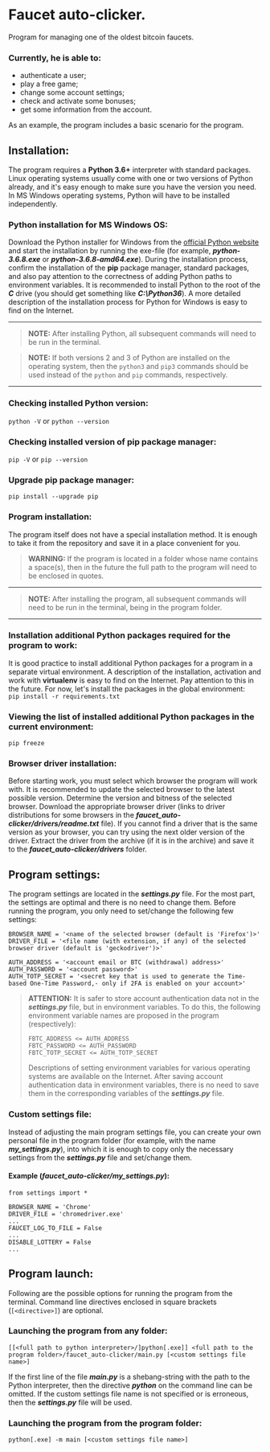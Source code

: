 # Faucet auto-clicker.

Program for managing one of the oldest bitcoin faucets.

### Currently, he is able to:
* authenticate a user;
* play a free game;
* change some account settings;
* check and activate some bonuses;
* get some information from the account.

As an example, the program includes a basic scenario for the program.

## Installation:
The program requires a **Python 3.6+** interpreter with standard packages. Linux operating systems usually come with one
or two versions of Python already, and it's easy enough to make sure you have the version you need. In MS Windows
operating systems, Python will have to be installed independently.

### Python installation for MS Windows OS:
Download the Python installer for Windows from the
[official Python website](https://www.python.org/downloads/windows/ "Download page Python for MS Windows") and start the
installation by running the exe-file (for example, _**python-3.6.8.exe**_ or _**python-3.6.8-amd64.exe**_). During the
installation process, confirm the installation of the **pip** package manager, standard packages, and also pay attention
to the correctness of adding Python paths to environment variables. It is recommended to install Python to the root of
the _**C**_ drive (you should get something like _**C:\Python36**_). A more detailed description of the installation
process for Python for Windows is easy to find on the Internet.

---
>**NOTE:** After installing Python, all subsequent commands will need to be run in the terminal.

>**NOTE:** If both versions 2 and 3 of Python are installed on the operating system, then the `python3` and `pip3`
> commands should be used instead of the `python` and `pip` commands, respectively.
---

### Checking installed Python version:
`python -V` or `python --version`

### Checking installed version of pip package manager:
`pip -V` or `pip --version`

### Upgrade pip package manager:
`pip install --upgrade pip`

### Program installation:
The program itself does not have a special installation method.
It is enough to take it from the repository and save it in a place convenient for you.
>**WARNING:** If the program is located in a folder whose name contains a space(s), then in the future the full path to
> the program will need to be enclosed in quotes.

---
>**NOTE:** After installing the program, all subsequent commands will need to be run in the terminal, being in the
> program folder.
---

### Installation additional Python packages required for the program to work:
It is good practice to install additional Python packages for a program in a separate virtual environment. A description
of the installation, activation and work with **virtualenv** is easy to find on the Internet. Pay attention to this in
the future. For now, let's install the packages in the global environment:  
`pip install -r requirements.txt`

### Viewing the list of installed additional Python packages in the current environment:
`pip freeze`

### Browser driver installation:
Before starting work, you must select which browser the program will work with. It is recommended to update the selected
browser to the latest possible version. Determine the version and bitness of the selected browser. Download the
appropriate browser driver (links to driver distributions for some browsers in the
_**faucet_auto-clicker/drivers/readme.txt**_ file). If you cannot find a driver that is the same version as your
browser, you can try using the next older version of the driver. Extract the driver from the archive (if it is in the
archive) and save it to the _**faucet_auto-clicker/drivers**_ folder.

## Program settings:
The program settings are located in the _**settings.py**_ file. For the most part, the settings are optimal and there is
no need to change them. Before running the program, you only need to set/change the following few settings:

    BROWSER_NAME = '<name of the selected browser (default is 'Firefox')>'
    DRIVER_FILE = '<file name (with extension, if any) of the selected browser driver (default is 'geckodriver')>'
    
    AUTH_ADDRESS = '<account email or BTC (withdrawal) address>'
    AUTH_PASSWORD = '<account password>'
    AUTH_TOTP_SECRET = '<secret key that is used to generate the Time-based One-Time Password,- only if 2FA is enabled on your account>'

>**ATTENTION:** It is safer to store account authentication data not in the _**settings.py**_ file, but in
> environment variables. To do this, the following environment variable names are proposed in the program
> (respectively):
> 
>     FBTC_ADDRESS <= AUTH_ADDRESS
>     FBTC_PASSWORD <= AUTH_PASSWORD
>     FBTC_TOTP_SECRET <= AUTH_TOTP_SECRET
> Descriptions of setting environment variables for various operating systems are available on the Internet. After
> saving account authentication data in environment variables, there is no need to save them in the corresponding
> variables of the _**settings.py**_ file.

### Custom settings file:
Instead of adjusting the main program settings file, you can create your own personal file in the program folder (for
example, with the name _**my_settings.py**_), into which it is enough to copy only the necessary settings from the
_**settings.py**_ file and set/change them.

#### Example (_faucet_auto-clicker/my_settings.py_):

    from settings import *

    BROWSER_NAME = 'Chrome'
    DRIVER_FILE = 'chromedriver.exe'
    ...
    FAUCET_LOG_TO_FILE = False
    ...
    DISABLE_LOTTERY = False
    ...

## Program launch:
Following are the possible options for running the program from the terminal. Command line directives enclosed in square
brackets (`[<directive>]`) are optional.

### Launching the program from any folder:

    [[<full path to python interpreter>/]python[.exe]] <full path to the program folder>/faucet_auto-clicker/main.py [<custom settings file name>]

If the first line of the file _**main.py**_ is a shebang-string with the path to the Python interpreter,
then the directive _**python**_ on the command line can be omitted. If the custom settings file name is not specified or
is erroneous, then the _**settings.py**_ file will be used.

### Launching the program from the program folder:

    python[.exe] -m main [<custom settings file name>]
